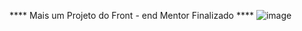 


**** Mais um Projeto do Front - end Mentor Finalizado ****
![image](https://github.com/CaioCezarBezerra/Perfil-Links/assets/99421370/bba1d396-99d6-4a3c-9d08-920312444e76)
